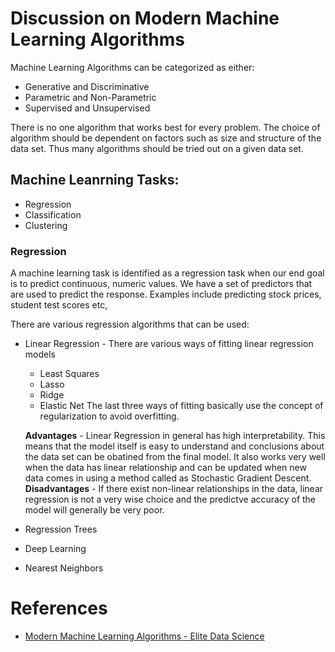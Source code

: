 # Discussion on Modern Machine Learning Algorithms
Machine Learning Algorithms can be categorized as either:
* Generative and Discriminative
* Parametric and Non-Parametric
* Supervised and Unsupervised

There is no one algorithm that works best for every problem. The choice of algorithm should be dependent on factors such as size and structure of the data set. Thus many algorithms should be tried out on a given data set.

## Machine Leanrning Tasks:
* Regression
* Classification
* Clustering

### Regression
A machine learning task is identified as a regression task when our end goal is to predict continuous, numeric values. We have a set of predictors that are used to predict the response. Examples include predicting stock prices, student test scores etc,

There are various regression algorithms that can be used:
* Linear Regression - There are various ways of fitting linear regression models
  * Least Squares
  * Lasso
  * Ridge
  * Elastic Net
  The last three ways of fitting basically use the concept of regularization to avoid overfitting.
  
  **Advantages** - Linear Regression in general has high interpretability. This means that the model itself is easy to understand and conclusions about the data set can be obatined from the final model. It also works very well when the data has linear relationship and can be updated when new data comes in using a method called as Stochastic Gradient Descent.
  **Disadvantages** - If there exist non-linear relationships in the data, linear regression is not a very wise choice and the predictve accuracy of the model will generally be very poor.
* Regression Trees
* Deep Learning
* Nearest Neighbors

# References
* [Modern Machine Learning Algorithms - Elite Data Science](https://elitedatascience.com/machine-learning-algorithms)


